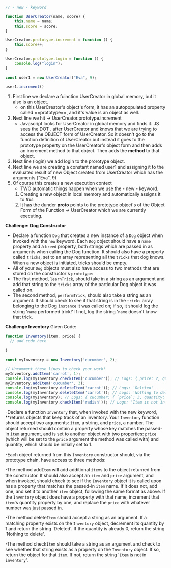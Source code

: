 ```javascript 
// - new - keyword 

function UserCreator(name, score) {
    this.name = name;
    this.score = score;
}

UserCreator.prototype.increment = function () {
    this.score++;
}

UserCreator.prototype.login = function () {
    console.log("login");
}

const user1 = new UserCreator("Eva", 9);

user1.increment()

```

1. First line we declare a fuinction UserCreator in global memory, but it also is an object.
   - on this UserCreator's object's form, it has an autopopulated property called ==prototype==, and it's value is an object as well. 
2. Next line we hit -> UserCreator.prototype.increment 
   - Javascript looks for UserCreator in global memory and finds it. JS sees the DOT . after UserCreator and knows that we are trying to access the OBJECT form of UserCreator. So it doesn't go to the function definition of UserCreator but instead it goes to the prototype property on the UserCreator's object form and then adds an increment method to that object. Then adds the **method** to that object. 
3. Next line (login) we add login to the prorotype object. 
4. Next line we are creating a constant named user1 and assigning it to the evaluated result of  new Object created from UserCreator which has the arguments ("Eva", 9)
5. Of course this creates a new execution context 
    - TWO automatic things happen when we use the - new - keyword.
    1. Creating a new object in local memory and automatically assigns it to *this*
    2. It has the dunder __proto__ points to the prototype object's of the Object Form of the Function ->  UserCreator which we are currently executing.



**Challenge: Dog Constructor**
- Declare a function `Dog` that creates a new instance of a `Dog` object when invoked with the `new` keyword. Each `Dog` object should have a `name` property and a `breed` property, both strings which are passed in as arguments when calling the Dog function. It should also have a property called `tricks`, set to an array representing all the `tricks` that dog knows. When a new object is initiated, tricks should be empty.
- All of your `Dog` objects must also have access to two methods that are stored on the constructor's `prototype`:
- The first method, `learnTrick`, should take in a string as an argument and add that string to the `tricks` array of the particular Dog object it was called on.
- The second method, `performTrick`, should also take a string as an argument. It should check to see if that string is in the `tricks` array belonging to the Dog `instance` it was called on; if so, it should log the string '`name` performed trick!' If not, log the string '`name` doesn't know that trick.


**Challenge Inventory**
Given Code:
```javascript
function Inventory(item, price) {
  // add code here
  
}

const myInventory = new Inventory('cucumber', 2);

// Uncomment these lines to check your work!
myInventory.addItem('carrot', 1);
console.log(myInventory.checkItem('cucumber')); // Logs: { price: 2, quantity: 1 }
myInventory.addItem('cucumber', 3); 
console.log(myInventory.deleteItem('carrot')); // Logs: 'Deleted'
console.log(myInventory.deleteItem('carrot')); // Logs: 'Nothing to delete'
console.log(myInventory); // Logs: { cucumber: { `price`: 3, quantity: 2 }, carrot: { price: 1, quantity: 0 } }
console.log(myInventory.checkItem('radish')); // Logs: 'Item is not in inventory'

```
-Declare a function `Inventory` that, when invoked with the new keyword, **returns objects that keep track of an inventory. Your `Inventory` function should accept two arguments: `item`, a string, and `price`, a number. The object returned should contain a property whose key matches the passed-in `item` argument, and is set to another object with two properties: `price` (which will be set to the `price` argument the method was called with) and quantity, which should be initially set to 1.

-Each object returned from this `Inventory` constructor should, via the prototype chain, have access to three methods:

-The method add`Item` will add additional `item`s to the object returned from the constructor. It should also accept an `item` and `price` argument, and when invoked, should check to see if the `Inventory` object it is called upon has a property that matches the passed-in `item` name. If it does not, add one, and set it to another `item` object, following the same format as above. If the `Inventory` object does have a property with that name, increment that `item`'s quantity property by one, and replace the `price` with whatever number was just passed in.

-The method delete`Item` should accept a string as an argument. If a matching property exists on the `Inventory` object, decrement its quantity by 1 and return the string 'Deleted'. If the quantity is already 0, return the string 'Nothing to delete'.

-The method check`Item` should take a string as an argument and check to see whether that string exists as a property on the `Inventory` object. If so, return the object for that `item`. If not, return the string '`Item` is not in `inventory`'.


